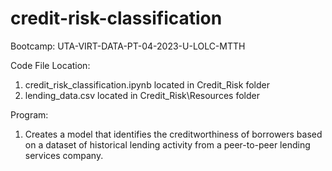 # credit-risk-classification

Bootcamp: UTA-VIRT-DATA-PT-04-2023-U-LOLC-MTTH

Code File Location: 
  1. credit_risk_classification.ipynb located in Credit_Risk folder
  2. lending_data.csv located in Credit_Risk\Resources folder
  
Program:
  1. Creates a model that identifies the creditworthiness of borrowers based on a dataset of historical lending activity from a peer-to-peer lending services company.
